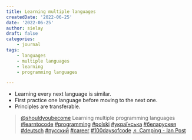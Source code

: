 ```yaml
---
title: Learning multiple languages
createdDate: '2022-06-25'
date: '2022-06-25'
author: sielay
draft: false
categories:
    - journal
tags:
    - languages
    - multiple languages
    - learning
    - programming languages

---
```


 * Learning every next language is similar.
 * First practice one language before moving to the next one.
 * Principles are transferable.

 <blockquote class="tiktok-embed" cite="https://www.tiktok.com/@shouldyoubecome/video/7113470983855492357" data-video-id="7113470983855492357" style="max-width: 605px;min-width: 325px;" > <section> <a target="_blank" title="@shouldyoubecome" href="https://www.tiktok.com/@shouldyoubecome">@shouldyoubecome</a> Learning multiple programming languages <a title="learntocode" target="_blank" href="https://www.tiktok.com/tag/learntocode">#learntocode</a> <a title="programming" target="_blank" href="https://www.tiktok.com/tag/programming">#programming</a> <a title="polski" target="_blank" href="https://www.tiktok.com/tag/polski">#polski</a> <a title="українська" target="_blank" href="https://www.tiktok.com/tag/%D1%83%D0%BA%D1%80%D0%B0%D1%97%D0%BD%D1%81%D1%8C%D0%BA%D0%B0">#українська</a> <a title="беларусквя" target="_blank" href="https://www.tiktok.com/tag/%D0%B1%D0%B5%D0%BB%D0%B0%D1%80%D1%83%D1%81%D0%BA%D0%B2%D1%8F">#беларусквя</a> <a title="deutsch" target="_blank" href="https://www.tiktok.com/tag/deutsch">#deutsch</a> <a title="пусский" target="_blank" href="https://www.tiktok.com/tag/%D0%BF%D1%83%D1%81%D1%81%D0%BA%D0%B8%D0%B9">#пусский</a> <a title="career" target="_blank" href="https://www.tiktok.com/tag/career">#career</a> <a title="100daysofcode" target="_blank" href="https://www.tiktok.com/tag/100daysofcode">#100daysofcode</a> <a target="_blank" title="♬ Camping - Ian Post" href="https://www.tiktok.com/music/Camping-6841432791637297153">♬ Camping - Ian Post</a> </section> </blockquote> <script async src="https://www.tiktok.com/embed.js"></script>